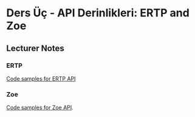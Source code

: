 # Ders Üç - API Derinlikleri: ERTP and Zoe
## Lecturer Notes
### ERTP
[Code samples for ERTP API](https://github.com/bugratr/agoric-lecture-content/tree/main/codeSamples/contract/test/lectureThree)

### Zoe
[Code samples for Zoe API](https://github.com/bugratr/agoric-lecture-content/tree/main/codeSamples/contract/test/lectureThree).
